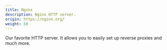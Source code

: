 ```yaml
---
title: Nginx
description: Nginx HTTP server.
origin: https://nginx.org/
weight: 50
---
```

Our favorite HTTP server. It allows you to easily set up reverse proxies and much more.
